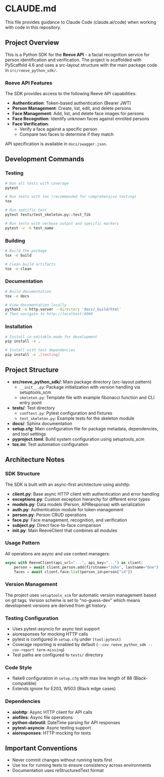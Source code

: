 # CLAUDE.md

This file provides guidance to Claude Code (claude.ai/code) when working with code in this repository.

## Project Overview

This is a Python SDK for the **Reeve API** - a facial recognition service for person identification and verification. The project is scaffolded with PyScaffold 4.6 and uses a src-layout structure with the main package code in `src/reeve_python_sdk/`.

### Reeve API Features

The SDK provides access to the following Reeve API capabilities:

- **Authentication**: Token-based authentication (Bearer JWT)
- **Person Management**: Create, list, edit, and delete persons
- **Face Management**: Add, list, and delete face images for persons
- **Face Recognition**: Identify unknown faces against enrolled persons
- **Face Verification**:
  - Verify a face against a specific person
  - Compare two faces to determine if they match

API specification is available in `docs/swagger.json`.

## Development Commands

### Testing
```bash
# Run all tests with coverage
pytest

# Run tests with tox (recommended for comprehensive testing)
tox

# Run specific test
pytest tests/test_skeleton.py::test_fib

# Run tests with verbose output and specific markers
pytest -v -k test_name
```

### Building
```bash
# Build the package
tox -e build

# Clean build artifacts
tox -e clean
```

### Documentation
```bash
# Build documentation
tox -e docs

# View documentation locally
python3 -m http.server --directory 'docs/_build/html'
# Then navigate to http://localhost:8000
```

### Installation
```bash
# Install in editable mode for development
pip install -e .

# Install with test dependencies
pip install -e .[testing]
```

## Project Structure

- **src/reeve_python_sdk/**: Main package directory (src-layout pattern)
  - `__init__.py`: Package initialization with version handling via setuptools_scm
  - `skeleton.py`: Template file with example fibonacci function and CLI entry point
- **tests/**: Test directory
  - `conftest.py`: Pytest configuration and fixtures
  - `test_skeleton.py`: Example tests for the skeleton module
- **docs/**: Sphinx documentation
- **setup.cfg**: Main configuration file for package metadata, dependencies, and tool settings
- **pyproject.toml**: Build system configuration using setuptools_scm
- **tox.ini**: Test automation configuration

## Architecture Notes

### SDK Structure
The SDK is built with an async-first architecture using aiohttp:

- **client.py**: Base async HTTP client with authentication and error handling
- **exceptions.py**: Custom exception hierarchy for different error types
- **models.py**: Data models (Person, APIResponse) with serialization
- **auth.py**: Authentication module for token management
- **person.py**: Person CRUD operations
- **face.py**: Face management, recognition, and verification
- **subject.py**: Direct face-to-face comparison
- **__init__.py**: Main ReeveClient that combines all modules

### Usage Pattern
All operations are async and use context managers:
```python
async with ReeveClient(api_url="...", api_key="...") as client:
    person = await client.person.add(firstname="John", lastname="Doe")
    faces = await client.face.list(person_id=person["id"])
```

### Version Management
The project uses `setuptools_scm` for automatic version management based on git tags. Version scheme is set to "no-guess-dev" which means development versions are derived from git history.

### Testing Configuration
- Uses pytest-asyncio for async test support
- aioresponses for mocking HTTP calls
- pytest is configured in `setup.cfg` under `[tool:pytest]`
- Coverage reporting is enabled by default (`--cov reeve_python_sdk --cov-report term-missing`)
- Test paths are configured to `tests/` directory

### Code Style
- flake8 configuration in `setup.cfg` with max line length of 88 (Black-compatible)
- Extends ignore for E203, W503 (Black edge cases)

### Dependencies
- **aiohttp**: Async HTTP client for API calls
- **aiofiles**: Async file operations
- **python-dateutil**: DateTime parsing for API responses
- **pytest-asyncio**: Async testing support
- **aioresponses**: HTTP mocking for tests

## Important Conventions

- Never commit changes without running tests first
- Use tox for running tests to ensure consistency across environments
- Documentation uses reStructuredText format
